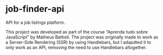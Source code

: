 # job-finder-api

API for a job listings platform.

This project was developed as part of the course "Aprenda tudo sobre JavaScript" by Matheus Battisti. The project was originally made to work as a Server-Side Rendering (SSR) by using Handlebars, but I adapdted it to only work as an API, removing the need to use Handlebars altogether.
